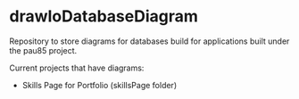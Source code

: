 # drawIoDatabaseDiagram
Repository to store diagrams for databases build for applications built under the pau85 project.

Current projects that have diagrams:
 - Skills Page for Portfolio (skillsPage folder)

